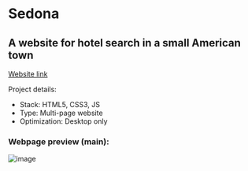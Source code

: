 # Sedona

## A website for hotel search in a small American town 
[Website link](https://dmitry1210.github.io/sedona/index.html)

Project details:
* Stack: HTML5, CSS3, JS
* Type: Multi-page website
* Optimization: Desktop only


### Webpage preview (main):

![image](https://user-images.githubusercontent.com/24962012/185854549-b42e085a-58fa-4dac-9fbc-e1c6ab7724e2.png)
